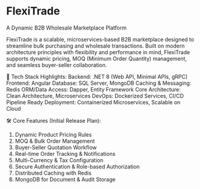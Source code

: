 # FlexiTrade
A Dynamic B2B Wholesale Marketplace Platform

FlexiTrade is a scalable, microservices-based B2B marketplace designed to streamline bulk purchasing and wholesale transactions.
Built on modern architecture principles with flexibility and performance in mind, FlexiTrade supports dynamic pricing, MOQ (Minimum Order Quantity) management, and seamless buyer-seller collaboration.

🚀 Tech Stack Highlights:
Backend: .NET 8 (Web API, Minimal APIs, gRPC)
Frontend: Angular
Database: SQL Server, MongoDB
Caching & Messaging: Redis
ORM/Data Access: Dapper, Entity Framework Core
Architecture: Clean Architecture, Microservices
DevOps: Dockerized Services, CI/CD Pipeline Ready
Deployment: Containerized Microservices, Scalable on Cloud

🛠️ Core Features (Initial Release Plan):
1. Dynamic Product Pricing Rules
2. MOQ & Bulk Order Management
3. Buyer-Seller Quotation Workflow
4. Real-time Order Tracking & Notifications
5. Multi-Currency & Tax Configuration
6. Secure Authentication & Role-based Authorization
7. Distributed Caching with Redis
8. MongoDB for Document & Audit Storage

